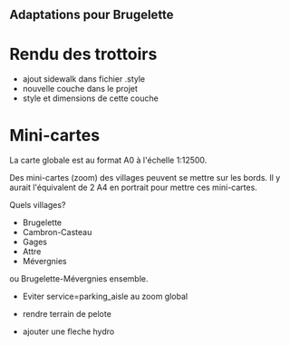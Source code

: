Adaptations pour Brugelette
---------------------------

# Rendu des trottoirs

* ajout sidewalk dans fichier .style
* nouvelle couche dans le projet
* style et dimensions de cette couche

# Mini-cartes

La carte globale est au format A0 à l'échelle 1:12500.

Des mini-cartes (zoom) des villages peuvent se mettre sur les bords. Il y aurait l'équivalent de 2 A4 en portrait pour mettre ces mini-cartes.

Quels villages?

* Brugelette
* Cambron-Casteau
* Gages
* Attre
* Mévergnies

ou Brugelette-Mévergnies ensemble.


* Eviter service=parking_aisle au zoom global

* rendre terrain de pelote

* ajouter une fleche hydro
